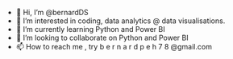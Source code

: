 - 👋 Hi, I’m @bernardDS
- 👀 I’m interested in coding, data analytics @ data visualisations.
- 🌱 I’m currently learning Python and Power BI
- 💞️ I’m looking to collaborate on Python and Power BI
- 📫 How to reach me , try b e r n a r d p e h 7 8 @gmail.com

<!---
bernardDS/bernardDS is a ✨ special ✨ repository because its `README.md` (this file) appears on your GitHub profile.
You can click the Preview link to take a look at your changes.
--->
